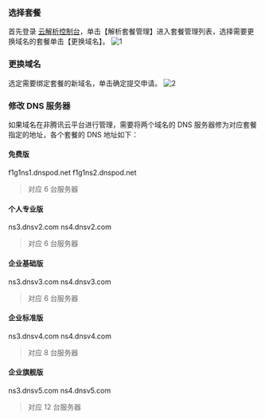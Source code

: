 ### 选择套餐
首先登录 [云解析控制台](https://console.cloud.tencent.com/domain)，单击【解析套餐管理】进入套餐管理列表，选择需要更换域名的套餐单击【更换域名】。
![1](https://mc.qcloudimg.com/static/img/007d9308269c7e2a8b9c2cb9d1465dbd/image.png)
### 更换域名
选定需要绑定套餐的新域名，单击确定提交申请。
![2](https://mc.qcloudimg.com/static/img/644e17e61216751b54d8ddfabd978325/image.png) 
### 修改 DNS 服务器
如果域名在非腾讯云平台进行管理，需要将两个域名的 DNS 服务器修为对应套餐指定的地址，各个套餐的 DNS 地址如下：
#### 免费版
f1g1ns1.dnspod.net
f1g1ns2.dnspod.net
> 对应 6 台服务器

#### 个人专业版
ns3.dnsv2.com
ns4.dnsv2.com
> 对应 6 台服务器

#### 企业基础版
ns3.dnsv3.com
ns4.dnsv3.com
> 对应 6 台服务器

#### 企业标准版
ns3.dnsv4.com
ns4.dnsv4.com
> 对应 8 台服务器

#### 企业旗舰版
ns3.dnsv5.com
ns4.dnsv5.com
> 对应 12 台服务器